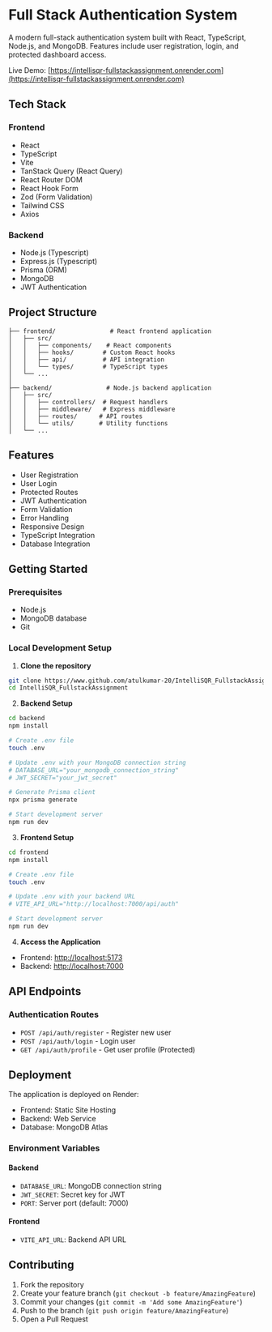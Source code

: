 # Full Stack Authentication System

A modern full-stack authentication system built with React, TypeScript, Node.js, and MongoDB. Features include user registration, login, and protected dashboard access.

Live Demo: [https://intellisqr-fullstackassignment.onrender.com](https://intellisqr-fullstackassignment.onrender.com)

## Tech Stack

### Frontend
- React
- TypeScript
- Vite
- TanStack Query (React Query)
- React Router DOM
- React Hook Form
- Zod (Form Validation)
- Tailwind CSS
- Axios

### Backend
- Node.js (Typescript)
- Express.js (Typescript)
- Prisma (ORM)
- MongoDB
- JWT Authentication


## Project Structure

```
├── frontend/               # React frontend application
│   ├── src/
│   │   ├── components/    # React components
│   │   ├── hooks/        # Custom React hooks
│   │   ├── api/          # API integration
│   │   └── types/        # TypeScript types
│   └── ...
│
├── backend/               # Node.js backend application
│   ├── src/
│   │   ├── controllers/  # Request handlers
│   │   ├── middleware/   # Express middleware
│   │   ├── routes/      # API routes
│   │   └── utils/       # Utility functions
│   └── ...
```

## Features

- User Registration
- User Login
- Protected Routes
- JWT Authentication
- Form Validation
- Error Handling
- Responsive Design
- TypeScript Integration
- Database Integration

## Getting Started

### Prerequisites

- Node.js
- MongoDB database
- Git

### Local Development Setup

1. **Clone the repository**
```bash
git clone https://www.github.com/atulkumar-20/IntelliSQR_FullstackAssignment.git
cd IntelliSQR_FullstackAssignment
```

2. **Backend Setup**
```bash
cd backend
npm install

# Create .env file
touch .env

# Update .env with your MongoDB connection string
# DATABASE_URL="your_mongodb_connection_string"
# JWT_SECRET="your_jwt_secret"

# Generate Prisma client
npx prisma generate

# Start development server
npm run dev
```

3. **Frontend Setup**
```bash
cd frontend
npm install

# Create .env file
touch .env

# Update .env with your backend URL
# VITE_API_URL="http://localhost:7000/api/auth"

# Start development server
npm run dev
```

4. **Access the Application**
- Frontend: [http://localhost:5173](http://localhost:5173)
- Backend: [http://localhost:7000](http://localhost:7000)

## API Endpoints

### Authentication Routes
- `POST /api/auth/register` - Register new user
- `POST /api/auth/login` - Login user
- `GET /api/auth/profile` - Get user profile (Protected)

## Deployment

The application is deployed on Render:
- Frontend: Static Site Hosting
- Backend: Web Service
- Database: MongoDB Atlas

### Environment Variables

#### Backend
- `DATABASE_URL`: MongoDB connection string
- `JWT_SECRET`: Secret key for JWT
- `PORT`: Server port (default: 7000)

#### Frontend
- `VITE_API_URL`: Backend API URL

## Contributing

1. Fork the repository
2. Create your feature branch (`git checkout -b feature/AmazingFeature`)
3. Commit your changes (`git commit -m 'Add some AmazingFeature'`)
4. Push to the branch (`git push origin feature/AmazingFeature`)
5. Open a Pull Request

